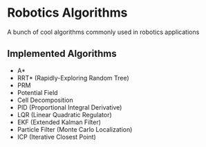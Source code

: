 # Robotics Algorithms
A bunch of cool algorithms commonly used in robotics applications
## Implemented Algorithms
- A*
- RRT* (Rapidly-Exploring Random Tree)
- PRM
- Potential Field
- Cell Decomposition
- PID (Proportional Integral Derivative)
- LQR (Linear Quadratic Regulator)
- EKF (Extended Kalman Filter)
- Particle Filter (Monte Carlo Localization)
- ICP (Iterative Closest Point)
